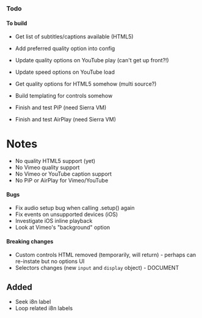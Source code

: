### Todo

#### To build
- Get list of subtitles/captions available (HTML5)
- Add preferred quality option into config
- Update quality options on YouTube play (can't get up front?!)
- Update speed options on YouTube load

- Get quality options for HTML5 somehow (multi source?)
- Build templating for controls somehow
- Finish and test PiP (need Sierra VM)
- Finish and test AirPlay (need Sierra VM)

# Notes
- No quality HTML5 support (yet)
- No Vimeo quality support
- No Vimeo or YouTube caption support
- No PiP or AirPlay for Vimeo/YouTube

#### Bugs
- Fix audio setup bug when calling .setup() again
- Fix events on unsupported devices (iOS)
- Investigate iOS inline playback
- Look at Vimeo's "background" option

#### Breaking changes
- Custom controls HTML removed (temporarily, will return) - perhaps can re-instate but no options UI
- Selectors changes (new `input` and `display` object) - DOCUMENT

## Added
- Seek i8n label
- Loop related i8n labels